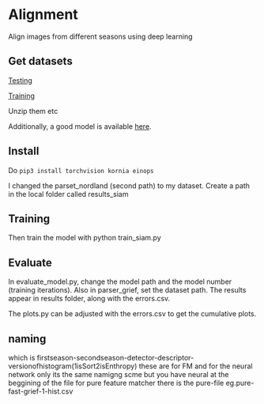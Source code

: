 # Alignment

Align images from different seasons using deep learning

## Get datasets

[Testing](https://datasets.chronorobotics.tk/s/QUeUFeUen0942t9)

[Training](https://datasets.chronorobotics.tk/s/aVD7YOTvtOirYhU)

Unzip them etc

Additionally, a good model is available [here](https://datasets.chronorobotics.tk/s/zp2x7Mqxc0fNwEm).

## Install

Do `pip3 install torchvision kornia einops`

I changed the parset_nordland (second path) to my dataset.
Create a path in the local folder called results_siam

## Training

Then train the model with python train_siam.py

## Evaluate

In evaluate_model.py, change the model path and the model number (training iterations).
Also in parser_grief, set the dataset path.
The results appear in results folder, along with the errors.csv.

The plots.py can be adjusted with the errors.csv to get the cumulative plots.

## naming

which is firstseason-secondseason-detector-descriptor-versionofhistogram(1isSort2isEnthropy)
these are for FM 
and for the neural network only 
its the same namigng scme but you have neural at the beggining of the file
for pure feature matcher there is the pure-file
eg.pure-fast-grief-1-hist.csv
